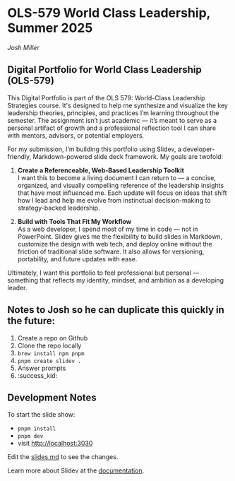 # OLS-579 World Class Leadership, Summer 2025
_Josh Miller_

## Digital Portfolio for World Class Leadership (OLS-579)
This Digital Portfolio is part of the OLS 579: World-Class Leadership Strategies course. It's designed to help me synthesize and visualize the key leadership theories, principles, and practices I’m learning throughout the semester. The assignment isn’t just academic — it’s meant to serve as a personal artifact of growth and a professional reflection tool I can share with mentors, advisors, or potential employers.

For my submission, I'm building this portfolio using Slidev, a developer-friendly, Markdown-powered slide deck framework. My goals are twofold:

1. **Create a Referenceable, Web-Based Leadership Toolkit** <br>
I want this to become a living document I can return to — a concise, organized, and visually compelling reference of the leadership insights that have most influenced me. Each update will focus on ideas that shift how I lead and help me evolve from instinctual decision-making to strategy-backed leadership.

2. **Build with Tools That Fit My Workflow**<br>
As a web developer, I spend most of my time in code — not in PowerPoint. Slidev gives me the flexibility to build slides in Markdown, customize the design with web tech, and deploy online without the friction of traditional slide software. It also allows for versioning, portability, and future updates with ease.

Ultimately, I want this portfolio to feel professional but personal — something that reflects my identity, mindset, and ambition as a developing leader.

## Notes to Josh so he can duplicate this quickly in the future:
1. Create a repo on Github
2. Clone the repo locally
3. `brew install npm pnpm`
4. `pnpm create slidev .`
5. Answer prompts
6. :success_kid:

## Development Notes

To start the slide show:

- `pnpm install`
- `pnpm dev`
- visit <http://localhost:3030>

Edit the [slides.md](./slides.md) to see the changes.

Learn more about Slidev at the [documentation](https://sli.dev/).
